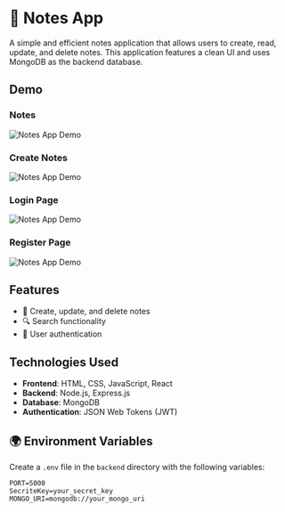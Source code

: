 # 📓 Notes App

A simple and efficient notes application that allows users to create, read, update, and delete notes. This application features a clean UI and uses MongoDB as the backend database.

## Demo

### Notes
![Notes App Demo](https://github.com/user-attachments/assets/1c5ff29f-8502-466a-8b28-4e703536cb46)

### Create Notes
![Notes App Demo](https://github.com/user-attachments/assets/16919bdf-1ef6-4781-ba5f-6c918f1d529e)

### Login Page
![Notes App Demo](https://github.com/user-attachments/assets/2facef7f-4abf-4d7c-b30b-7730a4678231)

### Register Page
![Notes App Demo](https://github.com/user-attachments/assets/9bfdcfeb-1f20-4008-957d-d5ea9ebce1ea)

## Features

- 📝 Create, update, and delete notes
- 🔍 Search functionality
- 🔐 User authentication

## Technologies Used

- **Frontend**: HTML, CSS, JavaScript, React 
- **Backend**: Node.js, Express.js
- **Database**: MongoDB
- **Authentication**: JSON Web Tokens (JWT)

## 🌍 Environment Variables

Create a `.env` file in the `backend` directory with the following variables:

```plaintext
PORT=5000             
SecriteKey=your_secret_key  
MONGO_URI=mongodb://your_mongo_uri  
